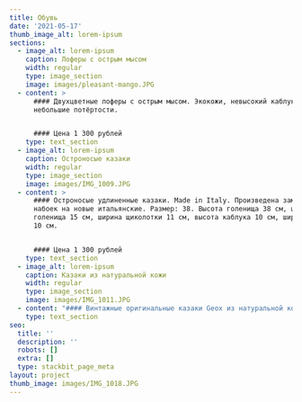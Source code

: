 ```yaml
---
title: Обувь
date: '2021-05-17'
thumb_image_alt: lorem-ipsum
sections:
  - image_alt: lorem-ipsum
    caption: Лоферы с острым мысом
    width: regular
    type: image_section
    image: images/pleasant-mango.JPG
  - content: >
      #### Двухцветные лоферы с острым мысом. Экокожи, невысокий каблук, есть
      небольшие потёртости.


      #### Цена 1 300 рублей
    type: text_section
  - image_alt: lorem-ipsum
    caption: Остроносые казаки
    width: regular
    type: image_section
    image: images/IMG_1009.JPG
  - content: >
      #### Остроносые удлиненные казаки. Made in Italy. Произведена замена
      набоек на новые итальянские. Размер: 38. Высота голенища 38 см, ширина
      голенища 15 см, ширина щиколотки 11 см, высота каблука 10 см, ширина стопы
      10 см.


      #### Цена 1 300 рублей
    type: text_section
  - image_alt: lorem-ipsum
    caption: Казаки из натуральной кожи
    width: regular
    type: image_section
    image: images/IMG_1011.JPG
  - content: "#### Винтажные оригинальные казаки Geox из натуральной кожи. Заражённый квадратный мыс, очень удобная колодка, устойчивый каблук, боковая застёжка на молнии, хорошее состояние. Размер: 40. Высота голенища 27 см, ширина голенища 16 см (верх), ширина щиколотки 13 см, высота каблука 6 см, ширина стопы 13 см. \_\n\n#### Цена 1 500 рублей \n"
    type: text_section
seo:
  title: ''
  description: ''
  robots: []
  extra: []
  type: stackbit_page_meta
layout: project
thumb_image: images/IMG_1018.JPG
---
```

